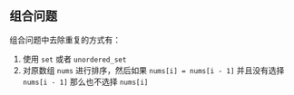 ## 组合问题

组合问题中去除重复的方式有：
1. 使用 `set` 或者 `unordered_set`
2. 对原数组 `nums` 进行排序，然后如果 `nums[i] = nums[i - 1]` 并且没有选择 `nums[i - 1]` 那么也不选择 `nums[i]`